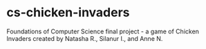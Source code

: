 # cs-chicken-invaders
Foundations of Computer Science final project - a game of Chicken Invaders created by Natasha R., Silanur I., and Anne N.
